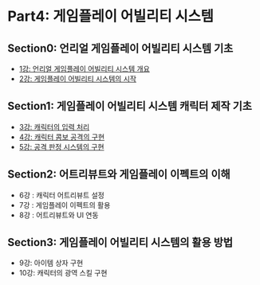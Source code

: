 # Part4: 게임플레이 어빌리티 시스템

## Section0: 언리얼 게임플레이 어빌리티 시스템 기초

- [1강: 언리얼 게임플레이 어빌리티 시스템 개요](./Lecture1.md)
- [2강: 게임플레이 어빌리티 시스템의 시작](./Lecture2.md)

## Section1: 게임플레이 어빌리티 시스템 캐릭터 제작 기초

- [3강: 캐릭터의 입력 처리](./Lecture3.md)
- [4강: 캐릭터 콤보 공격의 구현](./Lecture4.md)
- [5강: 공격 판정 시스템의 구현](./Lecture5.md)

## Section2: 어트리뷰트와 게임플레이 이펙트의 이해

- 6강 : 캐릭터 어트리뷰트 설정
- 7강 : 게임플레이 이펙트의 활용
- 8강 : 어트리뷰트와 UI 연동

## Section3: 게임플레이 어빌리티 시스템의 활용 방법

- 9강: 아이템 상자 구현
- 10강: 캐릭터의 광역 스킬 구현